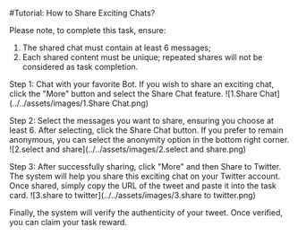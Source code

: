 #Tutorial: How to Share Exciting Chats?

Please note, to complete this task, ensure:

1. The shared chat must contain at least 6 messages;
2. Each shared content must be unique; repeated shares will not be considered as task completion.

Step 1: Chat with your favorite Bot. If you wish to share an exciting chat, click the "More" button and select the Share Chat feature.
![1.Share Chat](../../assets/images/1.Share Chat.png)

Step 2: Select the messages you want to share, ensuring you choose at least 6. After selecting, click the Share Chat button. If you prefer to remain anonymous, you can select the anonymity option in the bottom right corner.
![2.select and share](../../assets/images/2.select and share.png)

Step 3: After successfully sharing, click "More" and then Share to Twitter. The system will help you share this exciting chat on your Twitter account. Once shared, simply copy the URL of the tweet and paste it into the task card.
![3.share to twitter](../../assets/images/3.share to twitter.png)

Finally, the system will verify the authenticity of your tweet. Once verified, you can claim your task reward.
